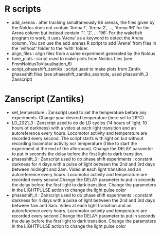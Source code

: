 # R scripts

* add_arenas : after tracking simultaneously 96 arenas, the files given by the Noldus does not contain 'Arena 1', 'Arena 2', ..., 'Arena 96' for the Arena column but instead contain '1', '2', ... '96'. For the wakefish program to work, it uses 'Arena' as a keyword to detect the Arena column. You can use the add_arenas R script to add 'Arena' from files in the 'without' folder to the 'with' folder.
* align_files : align files from a same experiment generated by the Noldus
* faire_plots : script used to make plots from Noldus files (see FromNoldusToVisualisation_6)
* script_phaseshift_zantiks : script used to make plots from Zantik phaseshift files (see phaseshift_zantiks_example, used phaseshift_3 Zanscript)

# Zanscript (Zantiks)

* set_temperature : Zanscript used to set the temperature before any experiments. Change your desired temperature (here set to 28°C)
* LD_2021_3 : Zanscript used to do do LD cycles (14 hours of light, 10 hours of darkness) with a video at each light transition and an autoreference every hours. Locomotor activity and temperature are recorded every second. The script starts with light on but without recording locomotor activity nor temperature (I like to start the experiment at the end of the afternoon). Change the DELAY parameter to put in seconds the delay before the first light to dark transition.
* phaseshift_3 : Zanscript used to do phase shift experiments : constant darkness for 4 days with a pulse of light between the 2nd and 3rd days between midnight and 2am. Video at each light transition and an autoreference every hours. Locomotor activity and temperature are recorded every second.Change the DELAY parameter to put in seconds the delay before the first light to dark transition. Change the parameters in the LIGHTPULSE action to change the light pulse color
* phaseshift_4 :  Zanscript used to do phase shift experiments : constant darkness for 4 days with a pulse of light between the 2nd and 3rd days between 1am and 3am. Video at each light transition and an autoreference every hours. Locomotor activity and temperature are recorded every second.Change the DELAY parameter to put in seconds the delay before the first light to dark transition. Change the parameters in the LIGHTPULSE action to change the light pulse color
